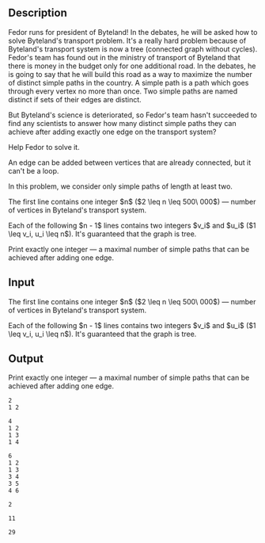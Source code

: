 ## Description

<div><p>Fedor runs for president of Byteland! In the debates, he will be asked how to solve Byteland's transport problem. It's a really hard problem because of Byteland's transport system is now a tree (connected graph without cycles). Fedor's team has found out in the ministry of transport of Byteland that there is money in the budget only for one additional road. In the debates, he is going to say that he will build this road as a way to maximize the number of distinct simple paths in the country. A simple path is a path which goes through every vertex no more than once. Two simple paths are named distinct if sets of their edges are distinct. </p><p>But Byteland's science is deteriorated, so Fedor's team hasn't succeeded to find any scientists to answer how many distinct simple paths they can achieve after adding exactly one edge on the transport system?</p><p>Help Fedor to solve it.</p><p>An edge can be added between vertices that are already connected, but it can't be a loop.</p><p>In this problem, we consider only simple paths of length at least two.</p></div><div class="input-specification"><p>The first line contains one integer $n$ ($2 \leq n \leq 500\ 000$)&nbsp;— number of vertices in Byteland's transport system.</p><p>Each of the following $n - 1$ lines contains two integers $v_i$ and $u_i$ ($1 \leq v_i, u_i \leq n$). It's guaranteed that the graph is tree.</p></div><div class="output-specification"><p>Print exactly one integer&nbsp;— a maximal number of simple paths that can be achieved after adding one edge.</p></div>

## Input

<p>The first line contains one integer $n$ ($2 \leq n \leq 500\ 000$)&nbsp;— number of vertices in Byteland's transport system.</p><p>Each of the following $n - 1$ lines contains two integers $v_i$ and $u_i$ ($1 \leq v_i, u_i \leq n$). It's guaranteed that the graph is tree.</p>

## Output

<p>Print exactly one integer&nbsp;— a maximal number of simple paths that can be achieved after adding one edge.</p>





```input1
2
1 2
```




```input2
4
1 2
1 3
1 4
```




```input3
6
1 2
1 3
3 4
3 5
4 6
```




```output1
2
```




```output2
11
```




```output3
29
```


